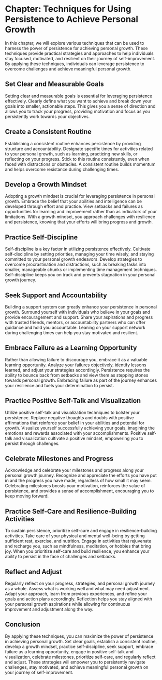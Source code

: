 Chapter: Techniques for Using Persistence to Achieve Personal Growth
====================================================================

In this chapter, we will explore various techniques that can be used to harness the power of persistence for achieving personal growth. These techniques provide practical strategies and approaches to help individuals stay focused, motivated, and resilient on their journey of self-improvement. By applying these techniques, individuals can leverage persistence to overcome challenges and achieve meaningful personal growth.

Set Clear and Measurable Goals
------------------------------

Setting clear and measurable goals is essential for leveraging persistence effectively. Clearly define what you want to achieve and break down your goals into smaller, actionable steps. This gives you a sense of direction and allows you to track your progress, providing motivation and focus as you persistently work towards your objectives.

Create a Consistent Routine
---------------------------

Establishing a consistent routine enhances persistence by providing structure and accountability. Designate specific times for activities related to your personal growth, such as learning, practicing new skills, or reflecting on your progress. Stick to this routine consistently, even when faced with distractions or obstacles. A consistent routine builds momentum and helps overcome resistance during challenging times.

Develop a Growth Mindset
------------------------

Adopting a growth mindset is crucial for leveraging persistence in personal growth. Embrace the belief that your abilities and intelligence can be developed through effort and practice. View setbacks and failures as opportunities for learning and improvement rather than as indicators of your limitations. With a growth mindset, you approach challenges with resilience and persistence, knowing that your efforts will bring progress and growth.

Practice Self-Discipline
------------------------

Self-discipline is a key factor in utilizing persistence effectively. Cultivate self-discipline by setting priorities, managing your time wisely, and staying committed to your personal growth endeavors. Develop strategies to overcome procrastination and distractions, such as breaking tasks into smaller, manageable chunks or implementing time management techniques. Self-discipline keeps you on track and prevents stagnation in your personal growth journey.

Seek Support and Accountability
-------------------------------

Building a support system can greatly enhance your persistence in personal growth. Surround yourself with individuals who believe in your goals and provide encouragement and support. Share your aspirations and progress with trusted friends, mentors, or accountability partners who can offer guidance and hold you accountable. Leaning on your support network during challenging times can help you stay motivated and resilient.

Embrace Failure as a Learning Opportunity
-----------------------------------------

Rather than allowing failure to discourage you, embrace it as a valuable learning opportunity. Analyze your failures objectively, identify lessons learned, and adjust your strategies accordingly. Persistence requires the ability to bounce back from setbacks and view them as stepping stones towards personal growth. Embracing failure as part of the journey enhances your resilience and fuels your determination to persist.

Practice Positive Self-Talk and Visualization
---------------------------------------------

Utilize positive self-talk and visualization techniques to bolster your persistence. Replace negative thoughts and doubts with positive affirmations that reinforce your belief in your abilities and potential for growth. Visualize yourself successfully achieving your goals, imagining the emotions and rewards associated with your accomplishments. Positive self-talk and visualization cultivate a positive mindset, empowering you to persist through challenges.

Celebrate Milestones and Progress
---------------------------------

Acknowledge and celebrate your milestones and progress along your personal growth journey. Recognize and appreciate the efforts you have put in and the progress you have made, regardless of how small it may seem. Celebrating milestones boosts your motivation, reinforces the value of persistence, and provides a sense of accomplishment, encouraging you to keep moving forward.

Practice Self-Care and Resilience-Building Activities
-----------------------------------------------------

To sustain persistence, prioritize self-care and engage in resilience-building activities. Take care of your physical and mental well-being by getting sufficient rest, exercise, and nutrition. Engage in activities that rejuvenate and recharge you, such as mindfulness, meditation, or hobbies that bring joy. When you prioritize self-care and build resilience, you enhance your ability to persist in the face of challenges and setbacks.

Reflect and Adjust
------------------

Regularly reflect on your progress, strategies, and personal growth journey as a whole. Assess what is working well and what may need adjustment. Adapt your approach, learn from previous experiences, and refine your goals and action plans accordingly. Reflection helps you stay aligned with your personal growth aspirations while allowing for continuous improvement and adjustment along the way.

Conclusion
----------

By applying these techniques, you can maximize the power of persistence in achieving personal growth. Set clear goals, establish a consistent routine, develop a growth mindset, practice self-discipline, seek support, embrace failure as a learning opportunity, engage in positive self-talk and visualization, celebrate milestones, prioritize self-care, and regularly reflect and adjust. These strategies will empower you to persistently navigate challenges, stay motivated, and achieve meaningful personal growth on your journey of self-improvement.
